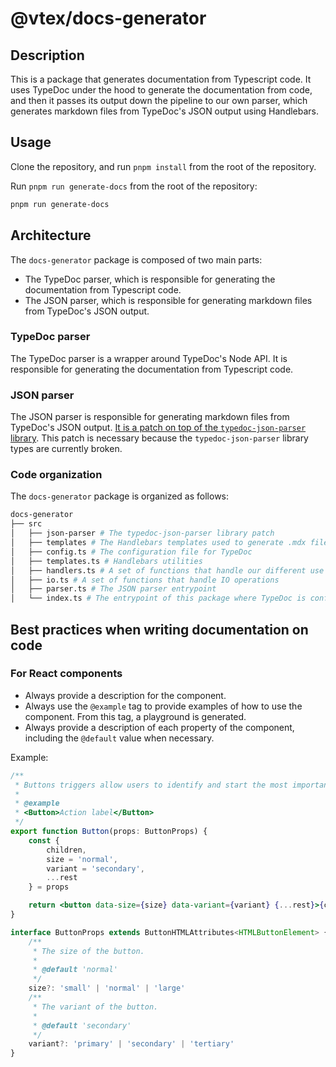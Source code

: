 # @vtex/docs-generator

## Description

This is a package that generates documentation from Typescript code. It uses TypeDoc under the hood to generate the documentation from code, and then it passes its output down the pipeline to our own parser, which generates markdown files from TypeDoc's JSON output using Handlebars.

## Usage

Clone the repository, and run `pnpm install` from the root of the repository.

Run `pnpm run generate-docs` from the root of the repository:

```sh
pnpm run generate-docs
```

## Architecture

The `docs-generator` package is composed of two main parts:

- The TypeDoc parser, which is responsible for generating the documentation from Typescript code.
- The JSON parser, which is responsible for generating markdown files from TypeDoc's JSON output.

### TypeDoc parser

The TypeDoc parser is a wrapper around TypeDoc's Node API. It is responsible for generating the documentation from Typescript code.

### JSON parser

The JSON parser is responsible for generating markdown files from TypeDoc's JSON output. [It is a patch on top of the `typedoc-json-parser` library](../../patches/typedoc-json-parser@9.0.1.patch). This patch is necessary because the `typedoc-json-parser` library types are currently broken.

### Code organization

The `docs-generator` package is organized as follows:

```bash
docs-generator
├── src
│   ├── json-parser # The typedoc-json-parser library patch
│   ├── templates # The Handlebars templates used to generate .mdx files
│   ├── config.ts # The configuration file for TypeDoc
│   ├── templates.ts # Handlebars utilities
│   ├── handlers.ts # A set of functions that handle our different use cases (such as genreating a component documentation)
│   ├── io.ts # A set of functions that handle IO operations
│   ├── parser.ts # The JSON parser entrypoint
│   └── index.ts # The entrypoint of this package where TypeDoc is configured, executed and its output is passed down the pipeline to our JSON parser
```

## Best practices when writing documentation on code

### For React components

- Always provide a description for the component.
- Always use the `@example` tag to provide examples of how to use the component. From this tag, a playground is generated.
- Always provide a description of each property of the component, including the `@default` value when necessary.

Example:

```jsx
/**
 * Buttons triggers allow users to identify and start the most important actions in a container.
 *
 * @example
 * <Button>Action label</Button>
 */
export function Button(props: ButtonProps) {
    const {
        children,
        size = 'normal',
        variant = 'secondary',
        ...rest
    } = props

    return <button data-size={size} data-variant={variant} {...rest}>{children}</button>
}

interface ButtonProps extends ButtonHTMLAttributes<HTMLButtonElement> {
    /**
     * The size of the button.
     *
     * @default 'normal'
     */
    size?: 'small' | 'normal' | 'large'
    /**
     * The variant of the button.
     *
     * @default 'secondary'
     */
    variant?: 'primary' | 'secondary' | 'tertiary'
}
```
